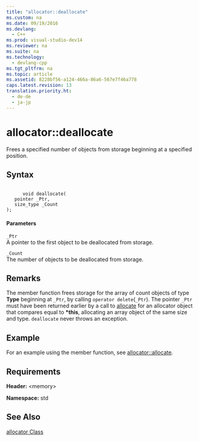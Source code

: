 ```yaml
---
title: "allocator::deallocate"
ms.custom: na
ms.date: 09/19/2016
ms.devlang: 
  - C++
ms.prod: visual-studio-dev14
ms.reviewer: na
ms.suite: na
ms.technology: 
  - devlang-cpp
ms.tgt_pltfrm: na
ms.topic: article
ms.assetid: 8228bf56-a124-466a-86a6-567e7f46a778
caps.latest.revision: 13
translation.priority.ht: 
  - de-de
  - ja-jp
---
```

# allocator::deallocate
Frees a specified number of objects from storage beginning at a specified position.  
  
## Syntax  
  
```  
  
      void deallocate(  
   pointer _Ptr,   
   size_type _Count  
);  
```  
  
#### Parameters  
 `_Ptr`  
 A pointer to the first object to be deallocated from storage.  
  
 `_Count`  
 The number of objects to be deallocated from storage.  
  
## Remarks  
 The member function frees storage for the array of count objects of type **Type** beginning at `_Ptr`, by calling `operator delete`(`_Ptr`). The pointer `_Ptr` must have been returned earlier by a call to [allocate](../vs140/allocator--allocate.md) for an allocator object that compares equal to **\*this**, allocating an array object of the same size and type. `deallocate` never throws an exception.  
  
## Example  
 For an example using the member function, see [allocator::allocate](../vs140/allocator--allocate.md).  
  
## Requirements  
 **Header:** <memory\>  
  
 **Namespace:** std  
  
## See Also  
 [allocator Class](../vs140/allocator-Class.md)